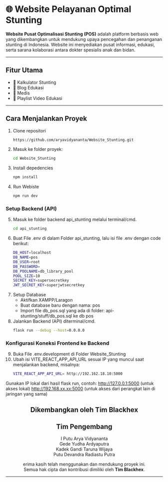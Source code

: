 # 🌐 Website Pelayanan Optimal Stunting

**Website Pusat Optimalisasi Stunting (POS)** adalah platform berbasis web yang dikembangkan untuk mendukung upaya pencegahan dan penanganan stunting di Indonesia. Website ini menyediakan pusat informasi, edukasi, serta sarana kolaborasi antara dokter spesialis anak dan bidan.

---

## Fitur Utama

- 🧮 Kalkulator Stunting
- 📰 Blog Edukasi
- 💊 Medis
- 🎥 Playlist Video Edukasi

---

## Cara Menjalankan Proyek
1. Clone repositori
   ```bash
   https://github.com/aryavidyananta/Website_Stunting.git
2. Masuk ke folder proyek:
   ```bash
   cd Website_Stunting
3. Install depedencies
   ```bash
   npm install
4. Run Webiste
   ```bash
   npm run dev
### Setup Backend (API)
5. Masuk ke folder backend api_stunting melalui terminal/cmd.
   ```bash
   cd api_stunting
6. Buat File .env di dalam Folder api_stunting, lalu isi file .env dengan code berikut:
   ```bash
   DB_HOST=localhost
   DB_NAME=pos
   DB_USER=root
   DB_PASSWORD=
   DB_POOLNAME=db_library_pool
   POOL_SIZE=10
   SECRET_KEY=supersecretkey
   JWT_SECRET_KEY=superjwtsecretkey
7. Setup Database
   - Aktifkan XAMPP/Laragon
   - Buat database baru dengan nama: pos
   - Import file db_pos.sql yang ada di folder: api-stunting/stuff/db_pos.sql ke db pos
9. Jalankan Backend (API) diterminal/cmd.
   ```bash
   flask run --debug --host=0.0.0.0
### Konfigurasi Koneksi Frontend ke Backend
9. Buka File .env.development di Folder Website_Stunting
10. Ubah isi VITE_REACT_APP_API_URL sesuai IP yang muncul saat menjalankan backend, misalnya:
    ```bash
    VITE_REACT_APP_API_URL= http://192.162.18.10:5000

Gunakan IP lokal dari hasil flask run, contoh:
http://127.0.0.1:5000 (untuk akses lokal)
http://192.168.xx.xx:5000 (untuk akses dari perangkat lain di jaringan yang sama)


<div align="center">

## Dikembangkan oleh Tim Blackhex

## Tim Pengembang
  I Putu Arya Vidyananta  
  Gede Yudha Ardyaputra  
  Kadek Gandi Taruna Wijaya  
  Putu Devandra Radiastu Putra  

erima kasih telah menggunakan dan mendukung proyek ini.  
Semua hak cipta dan kontribusi dimiliki oleh **Tim Blackhex**.  

---

</div>
   
